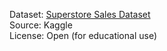 Dataset: [Superstore Sales Dataset](https://www.kaggle.com/datasets/vivek468/superstore-dataset-final)  
Source: Kaggle  
License: Open (for educational use)
